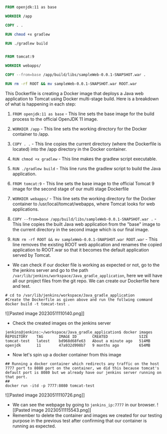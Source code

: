 
```Dockerfile
FROM openjdk:11 as base

WORKDIR /app

COPY . .

RUN chmod +x gradlew

RUN ./gradlew build


FROM tomcat:9

WORKDIR webapps/

COPY --from=base /app/build/libs/sampleWeb-0.0.1-SNAPSHOT.war .

RUN rm -rf ROOT && mv sampleWeb-0.0.1-SNAPSHOT.war ROOT.war
```


This Dockerfile is creating a Docker image that deploys a Java web application to Tomcat using Docker multi-stage build. Here is a breakdown of what is happening in each step:

1.  `FROM openjdk:11 as base` - This line sets the base image for the build process to the official OpenJDK 11 image.
    
2.  `WORKDIR /app` - This line sets the working directory for the Docker container to /app.
    
3.  `COPY . .` - This line copies the current directory (where the Dockerfile is located) into the /app directory in the Docker container.
    
4.  `RUN chmod +x gradlew` - This line makes the gradlew script executable.
    
5.  `RUN ./gradlew build` - This line runs the gradlew script to build the Java application.
    
6.  `FROM tomcat:9` - This line sets the base image to the official Tomcat 9 image for the second stage of our multi stage Dockerfile 
    
7.  `WORKDIR webapps/` - This line sets the working directory for the Docker container to /usr/local/tomcat/webapps, where Tomcat looks for web applications.
    
8.  `COPY --from=base /app/build/libs/sampleWeb-0.0.1-SNAPSHOT.war .` - This line copies the built Java web application from the "base" image to the current directory in the second image which is our final image.
    
9.  `RUN rm -rf ROOT && mv sampleWeb-0.0.1-SNAPSHOT.war ROOT.war` - This line removes the existing ROOT web application and renames the copied application to ROOT.war so that it becomes the default application served by Tomcat.


- We can check if our docker file is working as expected or not, go to the the jenkins server and go to the path `/var/lib/jenkins/workspace/Java_gradle_application`, here we will have all our project files from the git repo. We can create our Dockerfile here and test.
  
```Shell
# cd to /var/lib/jenkins/workspace/Java_gradle_application
#Create the Dockerfile as given above and run the follwing command
docker build -t tomcat-test .
```

![[Pasted image 20230511110140.png]]

- Check the created images on the jenkins server
```Shell
jenkins@jenkins:~/workspace/Java_gradle_application$ docker images
REPOSITORY    TAG       IMAGE ID       CREATED              SIZE
tomcat-test   latest    bd968d68fe63   About a minute ago   514MB
openjdk       11        47a932d998b7   9 months ago         654MB
```

- Now let's spin up a docker container from this image
```Shell
## Running a docker container which redirects any traffic on the host 7777 port to 8080 port on the container, we did this because tomcat's default port is 8080 but we already have our jenkins server running on that port.
##
docker run -itd -p 7777:8080 tomcat-test
```

![[Pasted image 20230511110726.png]]

- We can see the webpage by going to `jenkins_ip:7777` in our browser.
   ![[Pasted image 20230511115543.png]]
- Remember to delete the container and images we created for our testing purpose in the previous test after confirming that our container is running as expected.
   